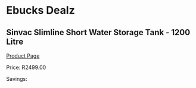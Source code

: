 
# Ebucks Dealz
## Sinvac Slimline Short Water Storage Tank - 1200 Litre
[Product Page](https://www.ebucks.com/web/shop/productSelected.do?prodId=1180071516&catId=1179827370)

Price: R2499.00

Savings: 


	